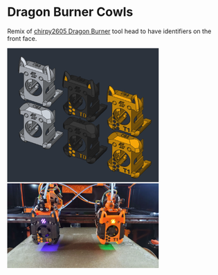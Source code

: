 # Dragon Burner Cowls
 Remix of [chirpy2605 Dragon Burner](https://github.com/chirpy2605/voron/tree/main/V0/Dragon_Burner) tool head to have identifiers on the front face.

<img width=350 src="https://github.com/joseph-greiner/tridex_mods/blob/main/dragon_burner_cowls/images/cad_image.png"><img width=350 src="https://github.com/joseph-greiner/tridex_mods/blob/main/dragon_burner_cowls/images/photo.png">
